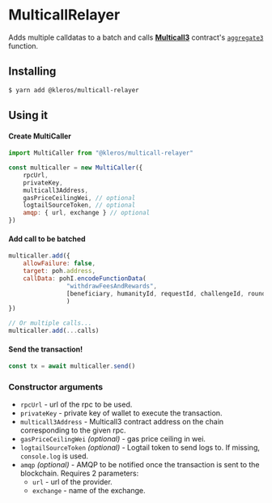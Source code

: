 # MulticallRelayer

Adds multiple calldatas to a batch and calls [**Multicall3**](https://github.com/mds1/multicall/blob/main/src/Multicall3.sol) contract's [`aggregate3`](https://github.com/mds1/multicall/blob/main/src/Multicall3.sol#L98-L123) function.

## Installing
```sh
$ yarn add @kleros/multicall-relayer
```

## Using it
#### Create MultiCaller
```js
import MultiCaller from "@kleros/multicall-relayer"

const multicaller = new MultiCaller({
    rpcUrl,
    privateKey,
    multicall3Address,
    gasPriceCeilingWei, // optional
    logtailSourceToken, // optional
    amqp: { url, exchange } // optional
})
```

#### Add call to be batched
```js
multicaller.add({
    allowFailure: false,
    target: poh.address,
    callData: pohI.encodeFunctionData(
                "withdrawFeesAndRewards",
                [beneficiary, humanityId, requestId, challengeId, round]
                )
})

// Or multiple calls...
multicaller.add(...calls)
```

#### Send the transaction!
```js
const tx = await multicaller.send()
```

### Constructor arguments
- `rpcUrl` - url of the rpc to be used.
- `privateKey` - private key of wallet to execute the transaction.
- `multicall3Address` - Multicall3 contract address on the chain corresponding to the given rpc.
- `gasPriceCeilingWei` *(optional)* - gas price ceiling in wei.
- `logtailSourceToken` *(optional)* - Logtail token to send logs to. If missing, `console.log` is used.
- `amqp` *(optional)* - AMQP to be notified once the transaction is sent to the blockchain. Requires 2 parameters:
  - `url` - url of the provider.
  - `exchange` - name of the exchange.